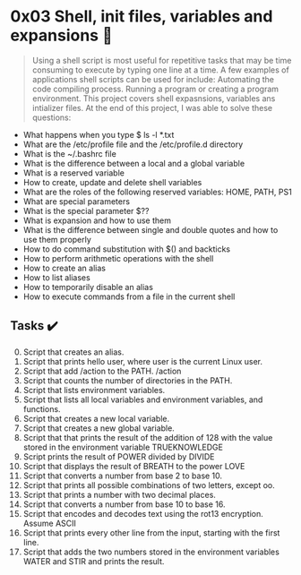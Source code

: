 # 0x03 Shell, init files, variables and expansions :wrench:

> Using a shell script is most useful for repetitive tasks that may be time consuming to execute by typing one line at a time. A few examples of applications shell scripts can be used for include: Automating the code compiling process. Running a program or creating a program environment. This project covers shell expasnsions, variables ans intializer files.
At the end of this project, I was able to solve these questions:

* What happens when you type $ ls -l *.txt
* What are the /etc/profile file and the /etc/profile.d directory
* What is the ~/.bashrc file
* What is the difference between a local and a global variable
* What is a reserved variable
* How to create, update and delete shell variables
* What are the roles of the following reserved variables: HOME, PATH, PS1
* What are special parameters
* What is the special parameter $??
* What is expansion and how to use them
* What is the difference between single and double quotes and how to use them properly
* How to do command substitution with $() and backticks
* How to perform arithmetic operations with the shell
* How to create an alias
* How to list aliases
* How to temporarily disable an alias
* How to execute commands from a file in the current shell

## Tasks :heavy_check_mark:

0. Script that creates an alias.
1. Script that prints hello user, where user is the current Linux user.
2. Script that add /action to the PATH. /action
3. Script that counts the number of directories in the PATH.
4. Script that lists environment variables.
5. Script that lists all local variables and environment variables, and functions.
6. Script that creates a new local variable.
7. Script that creates a new global variable. 
8. Script that that prints the result of the addition of 128 with the value stored in the environment variable TRUEKNOWLEDGE
9. Script prints the result of POWER divided by DIVIDE
10. Script that displays the result of BREATH to the power LOVE
11. Script that converts a number from base 2 to base 10.
12. Script that prints all possible combinations of two letters, except oo.
13. Script that prints a number with two decimal places.
14. Script that converts a number from base 10 to base 16.
15. Script that encodes and decodes text using the rot13 encryption. Assume ASCII
16. Script that prints every other line from the input, starting with the first line.
17. Script that adds the two numbers stored in the environment variables WATER and STIR and prints the result.


